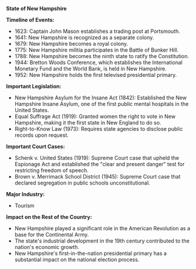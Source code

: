 **State of New Hampshire**

**Timeline of Events:**

* 1623: Captain John Mason establishes a trading post at Portsmouth.
* 1641: New Hampshire is recognized as a separate colony.
* 1679: New Hampshire becomes a royal colony.
* 1775: New Hampshire militia participates in the Battle of Bunker Hill.
* 1788: New Hampshire becomes the ninth state to ratify the Constitution.
* 1944: Bretton Woods Conference, which establishes the International Monetary Fund and the World Bank, is held in New Hampshire.
* 1952: New Hampshire holds the first televised presidential primary.

**Important Legislation:**

* New Hampshire Asylum for the Insane Act (1842): Established the New Hampshire Insane Asylum, one of the first public mental hospitals in the United States.
* Equal Suffrage Act (1919): Granted women the right to vote in New Hampshire, making it the first state in New England to do so.
* Right-to-Know Law (1973): Requires state agencies to disclose public records upon request.

**Important Court Cases:**

* Schenk v. United States (1919): Supreme Court case that upheld the Espionage Act and established the "clear and present danger" test for restricting freedom of speech.
* Brown v. Merrimack School District (1945): Supreme Court case that declared segregation in public schools unconstitutional.

**Major Industry:**

* Tourism

**Impact on the Rest of the Country:**

* New Hampshire played a significant role in the American Revolution as a base for the Continental Army.
* The state's industrial development in the 19th century contributed to the nation's economic growth.
* New Hampshire's first-in-the-nation presidential primary has a substantial impact on the national election process.